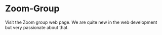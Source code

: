 # Zoom-Group
Visit the Zoom group web page. We are quite new in the web development but very passionate about that.
